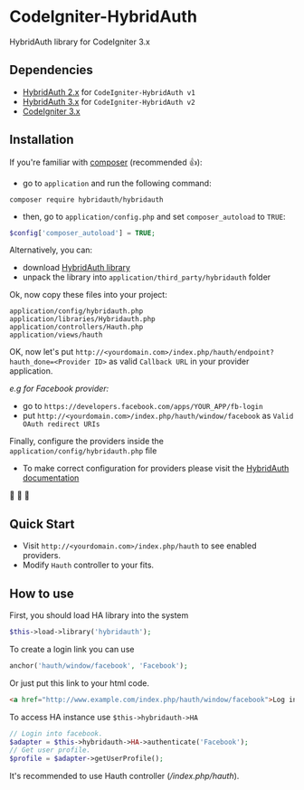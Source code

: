 # CodeIgniter-HybridAuth
HybridAuth library for CodeIgniter 3.x

## Dependencies
- [HybridAuth 2.x](https://github.com/hybridauth/hybridauth) for `CodeIgniter-HybridAuth v1`
- [HybridAuth 3.x](https://github.com/hybridauth/hybridauth) for `CodeIgniter-HybridAuth v2`
- [CodeIgniter 3.x](https://www.codeigniter.com)

## Installation
If you're familiar with [composer](https://getcomposer.org) (recommended :+1:):
- go to `application` and run the following command:
```
composer require hybridauth/hybridauth
```
- then, go to `application/config.php` and set `composer_autoload` to `TRUE`:
```php
$config['composer_autoload'] = TRUE;
```
Alternatively, you can:
- download [HybridAuth library](https://github.com/hybridauth/hybridauth/releases)
- unpack the library into `application/third_party/hybridauth` folder

Ok, now copy these files into your project:
```
application/config/hybridauth.php
application/libraries/Hybridauth.php
application/controllers/Hauth.php
application/views/hauth
```

OK, now let's put `http://<yourdomain.com>/index.php/hauth/endpoint?hauth_done=<Provider ID>` as valid `Callback URL` in your provider application.

_e.g for Facebook provider:_
- go to `https://developers.facebook.com/apps/YOUR_APP/fb-login`
- put `http://<yourdomain.com>/index.php/hauth/window/facebook` as `Valid OAuth redirect URIs`

Finally, configure the providers inside the `application/config/hybridauth.php` file
- To make correct configuration for providers please visit the [HybridAuth documentation](https://hybridauth.github.io)

:tada: :tada: :tada:

## Quick Start
- Visit `http://<yourdomain.com>/index.php/hauth` to see enabled providers.
- Modify `Hauth` controller to your fits.

## How to use
First, you should load HA library into the system
```php
$this->load->library('hybridauth');
```
To create a login link you can use
```php
anchor('hauth/window/facebook', 'Facebook');
```
Or just put this link to your html code.
```html
<a href="http://www.example.com/index.php/hauth/window/facebook">Log in with Facebook</a>
```
To access HA instance use `$this->hybridauth->HA`
```php
// Login into facebook.
$adapter = $this->hybridauth->HA->authenticate('Facebook');
// Get user profile.
$profile = $adapter->getUserProfile();
```

It's recommended to use Hauth controller (_/index.php/hauth_).
